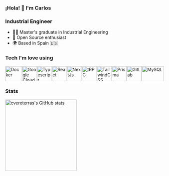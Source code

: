 ### ¡Hola! 👋 I'm Carlos

### Industrial Engineer

* 👨‍💻  Master's graduate in Industrial Engineering
* 🤝  Open Source enthusiast
* 🌍  Based in Spain 🇪🇸

### Tech I'm love using
<div style="display: flex;">
  <a href="https://docker.com"><img src="https://www.docker.com/wp-content/uploads/2022/03/vertical-logo-monochromatic.png" width="54" height="48" alt="Docker" /></a>
    <a href="https://cloud.google.com"><img src="https://www.gstatic.com/devrel-devsite/prod/vfe8699a5d354c41f3f953a7a9794768d4d2f39d37577d5708b5539be069912e1/cloud/images/favicons/onecloud/super_cloud.png" width="48" height="48" alt="Google Cloud" /></a>
  <a href="https://www.typescriptlang.org"><img src="https://raw.githubusercontent.com/danielcranney/readme-generator/main/public/icons/skills/typescript-colored.svg" width="48" height="48" alt="Typescript" /></a>
  <a href="https://www.reactjs.org"><img src="https://raw.githubusercontent.com/danielcranney/readme-generator/main/public/icons/skills/react-colored.svg" width="48" height="48" alt="React" /></a>
  <a href="https://www.nextjs.org"><img src="https://raw.githubusercontent.com/danielcranney/readme-generator/main/public/icons/skills/nextjs-colored-dark.svg" width="48" height="48" alt="NextJs" /></a>
  <a href="https://trpc.io"><img src="https://avatars.githubusercontent.com/u/78011399?s=200&v=4" width="48" height="48" alt="tRPC"/></a>
  <a href="https://www.tailwindcss.com"><img src="https://raw.githubusercontent.com/danielcranney/readme-generator/main/public/icons/skills/tailwindcss-colored.svg" width="48" height="48" alt="TailwindCSS" /></a>
  <a href="https://prisma.io"><img src="https://prismalens.vercel.app/header/logo-dark.svg" width="48" height="48" alt="Prisma" /></a>
  <a href="https://gitlab.com"><img src="https://about.gitlab.com/images/press/press-kit-icon.svg" width="48" height="48" alt="GitLab" /></a>
  <a href="https://mysql.com"><img src="https://www.mysql.com/common/logos/logo-mysql-170x115.png" width="71" height="48" alt="MySQL" /></a>
</div>


### Stats

<div style="display: flex;"> 
  <img src="https://github-readme-stats.vercel.app/api?username=cvereterra&show_icons=true&hide=&count_private=true&title_color=0891b2&text_color=e4e4e7&icon_color=0891b2&bg_color=3f3f46&hide_border=true&show_icons=true" alt="cvereterras's GitHub stats" height="229" />
</div>
